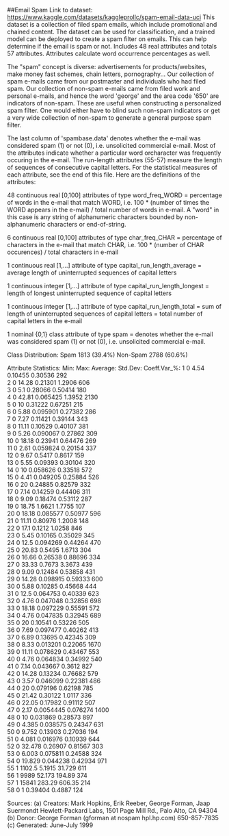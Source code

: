 ##Email Spam
Link to dataset: https://www.kaggle.com/datasets/kaggleprollc/spam-email-data-uci
This dataset is a collection of filed spam emails, which include promotional and chained content. The dataset can be used for classification, and a trained model can be deployed to create a spam filter on emails. This can help determine if the email is spam or not. Includes 48 real attributes and totals 57 attributes. Attributes calculate word occurrence percentages as well.

The "spam" concept is diverse: advertisements for products/websites, make money fast schemes, chain letters, pornography...
Our collection of spam e-mails came from our postmaster and individuals who had filed spam.  Our collection of non-spam e-mails came from filed work and personal e-mails, and hence the word 'george' and the area code '650' are indicators of non-spam.  These are useful when constructing a personalized  spam filter.  One would either have to blind such non-spam indicators or get a very wide collection of non-spam to generate a general purpose spam filter.

The last column of 'spambase.data' denotes whether the e-mail was considered spam (1) or not (0), i.e. unsolicited commercial e-mail.  Most of the attributes indicate whether a particular word orcharacter was frequently occuring in the e-mail.  The run-length attributes (55-57) measure the length of sequences of consecutive capital letters.  For the statistical measures of each attribute, see the end of this file.  Here are the definitions of the attributes:

48 continuous real [0,100] attributes of type word_freq_WORD = percentage of words in the e-mail that match WORD, i.e. 100 * (number of times the WORD appears in the e-mail) / total number of words in e-mail.  A "word" in this case is any string of alphanumeric characters bounded by non-alphanumeric characters or end-of-string.

6 continuous real [0,100] attributes of type char_freq_CHAR = percentage of characters in the e-mail that match CHAR, i.e. 100 * (number of CHAR occurences) / total characters in e-mail

1 continuous real [1,...] attribute of type capital_run_length_average = average length of uninterrupted sequences of capital letters

1 continuous integer [1,...] attribute of type capital_run_length_longest = length of longest uninterrupted sequence of capital letters

1 continuous integer [1,...] attribute of type capital_run_length_total = sum of length of uninterrupted sequences of capital letters = total number of capital letters in the e-mail

1 nominal {0,1} class attribute of type spam = denotes whether the e-mail was considered spam (1) or not (0), i.e. unsolicited commercial e-mail.

Class Distribution:
	Spam	  1813  (39.4%)
	Non-Spam  2788  (60.6%)

Attribute Statistics:
   Min: Max:   Average:  Std.Dev: Coeff.Var_%: 
1  0    4.54   0.10455   0.30536  292          
2  0    14.28  0.21301   1.2906   606          
3  0    5.1    0.28066   0.50414  180          
4  0    42.81  0.065425  1.3952   2130         
5  0    10     0.31222   0.67251  215          
6  0    5.88   0.095901  0.27382  286          
7  0    7.27   0.11421   0.39144  343          
8  0    11.11  0.10529   0.40107  381          
9  0    5.26   0.090067  0.27862  309          
10 0    18.18  0.23941   0.64476  269          
11 0    2.61   0.059824  0.20154  337          
12 0    9.67   0.5417    0.8617   159          
13 0    5.55   0.09393   0.30104  320          
14 0    10     0.058626  0.33518  572          
15 0    4.41   0.049205  0.25884  526          
16 0    20     0.24885   0.82579  332          
17 0    7.14   0.14259   0.44406  311          
18 0    9.09   0.18474   0.53112  287          
19 0    18.75  1.6621    1.7755   107          
20 0    18.18  0.085577  0.50977  596          
21 0    11.11  0.80976   1.2008   148          
22 0    17.1   0.1212    1.0258   846          
23 0    5.45   0.10165   0.35029  345          
24 0    12.5   0.094269  0.44264  470          
25 0    20.83  0.5495    1.6713   304          
26 0    16.66  0.26538   0.88696  334          
27 0    33.33  0.7673    3.3673   439          
28 0    9.09   0.12484   0.53858  431          
29 0    14.28  0.098915  0.59333  600          
30 0    5.88   0.10285   0.45668  444          
31 0    12.5   0.064753  0.40339  623          
32 0    4.76   0.047048  0.32856  698          
33 0    18.18  0.097229  0.55591  572          
34 0    4.76   0.047835  0.32945  689          
35 0    20     0.10541   0.53226  505          
36 0    7.69   0.097477  0.40262  413          
37 0    6.89   0.13695   0.42345  309          
38 0    8.33   0.013201  0.22065  1670         
39 0    11.11  0.078629  0.43467  553          
40 0    4.76   0.064834  0.34992  540          
41 0    7.14   0.043667  0.3612   827          
42 0    14.28  0.13234   0.76682  579          
43 0    3.57   0.046099  0.22381  486          
44 0    20     0.079196  0.62198  785          
45 0    21.42  0.30122   1.0117   336          
46 0    22.05  0.17982   0.91112  507          
47 0    2.17   0.0054445 0.076274 1400         
48 0    10     0.031869  0.28573  897          
49 0    4.385  0.038575  0.24347  631          
50 0    9.752  0.13903   0.27036  194          
51 0    4.081  0.016976  0.10939  644          
52 0    32.478 0.26907   0.81567  303          
53 0    6.003  0.075811  0.24588  324          
54 0    19.829 0.044238  0.42934  971          
55 1    1102.5 5.1915    31.729   611          
56 1    9989   52.173    194.89   374          
57 1    15841  283.29    606.35   214          
58 0    1      0.39404   0.4887   124     

Sources:
   (a) Creators: Mark Hopkins, Erik Reeber, George Forman, Jaap Suermondt
        Hewlett-Packard Labs, 1501 Page Mill Rd., Palo Alto, CA 94304
   (b) Donor: George Forman (gforman at nospam hpl.hp.com)  650-857-7835
   (c) Generated: June-July 1999
